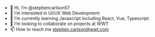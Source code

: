 - 👋 Hi, I’m @stephencarlson57
- 👀 I’m interested in UI/UX Web Development
- 🌱 I’m currently learning Javascript including React, Vue, Typescript.
- 💞️ I’m looking to collaborate on projects at WWT
- 📫 How to reach me stephen.carlson@wwt.com
